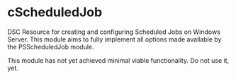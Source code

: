 # cScheduledJob
DSC Resource for creating and configuring Scheduled Jobs on Windows Server.
This module aims to fully implement all options made available by the PSScheduledJob module.

This module has not yet achieved minimal viable functionality. Do not use it, yet.
